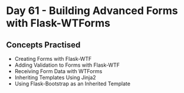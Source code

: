 # Day 61 - Building Advanced Forms with Flask-WTForms
## Concepts Practised
- Creating Forms with Flask-WTF
- Adding Validation to Forms with Flask-WTF
- Receiving Form Data with WTForms
- Inheriting Templates Using Jinja2
- Using Flask-Bootstrap as an Inherited Template